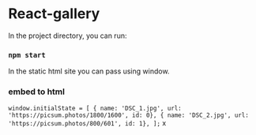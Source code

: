 # React-gallery

In the project directory, you can run:

### `npm start`

In the static html site you can pass using window.

### embed to html

`window.initialState = [
{ name: 'DSC_1.jpg', url: 'https://picsum.photos/1800/1600', id: 0},
{ name: 'DSC_2.jpg', url: 'https://picsum.photos/800/601', id: 1},
];`
x
